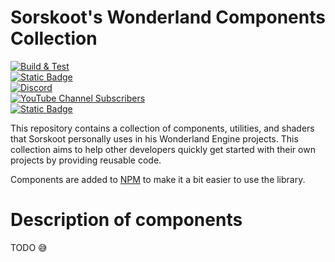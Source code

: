 # Sorskoot's Wonderland Components Collection

[![Build & Test](https://github.com/sorskoot/SorskootWonderlandComponents/actions/workflows/release-package.yml/badge.svg)](https://github.com/sorskoot/SorskootWonderlandComponents/actions/workflows/release-package.yml)  
[![Static Badge](https://img.shields.io/badge/NPM%20Package-npm-%23cc3534?logo=npm)](https://www.npmjs.com/package/@sorskoot/wonderland-components)  
[![Discord](https://img.shields.io/discord/238401268492533770?logo=discord&logoColor=white&label=Discord&color=%20%235865F2)](https://discord.gg/J3j43p8)  
[![YouTube Channel Subscribers](https://img.shields.io/youtube/channel/subscribers/UCce5_8Mm8ioo7PKPsTP93zQ?style=flat&logo=youtube)](https://youtube.com/sorskoot)  
[![Static Badge](https://img.shields.io/badge/sorskoot-website-blue)](https://timmykokke.com)

This repository contains a collection of components, utilities, and shaders that Sorskoot personally uses in his Wonderland Engine projects. This collection aims to help other developers quickly get started with their own projects by providing reusable code.

Components are added to [NPM](https://www.npmjs.com/package/@sorskoot/wonderland-components) to make it a bit easier to use the library.

# Description of components

TODO 😅
